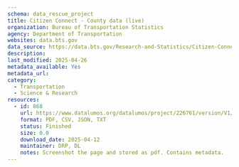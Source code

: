 ```yaml
---
schema: data_rescue_project 
title: Citizen Connect - County data (live)
organization: Bureau of Transportation Statistics
agency: Department of Transportation
websites: data.bts.gov
data_source: https://data.bts.gov/Research-and-Statistics/Citizen-Connect-County-data-live-/t3kh-5nek/about_data
description: 
last_modified: 2025-04-26
metadata_available: Yes
metadata_url: 
category:
  - Transportation 
  - Science & Research 
resources:
  - id: 868
    url: https://www.datalumos.org/datalumos/project/226761/version/V1/view
    format: PDF, CSV, JSON, TXT
    status: Finished
    size: 0.0
    download_date: 2025-04-12
    maintainer: DRP, DL
    notes: Screenshot the page and stored as pdf. Contains metadata.
---
```

